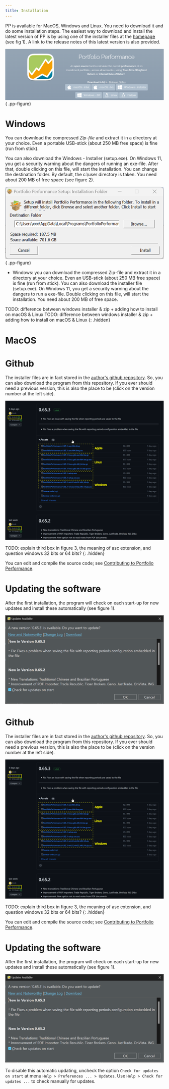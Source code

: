 ```yaml
---
title: Installation
---
```


PP is available for MacOS, Windows and Linux. You need to download it and do some installation steps. The easiest way to download and install the latest version of PP is by using one of the installer files at the [homepage](https://www.portfolio-performance.info/) (see fig 1). A link to the release notes of this latest version is also provided. 

![Fig 1: Homepage with download links for various packages (2023-09-03)](images/installation-download.png) { .pp-figure}

# Windows
You can download the compressed *Zip-file* and extract it in a directory at your choice. Even a portable USB-stick (about 250 MB free space) is fine (run from stick).

You can also download the Windows - Installer (setup.exe). On Windows 11, you get a security warning about the dangers of running an exe-file. After that, double clicking on this file, will start the installation. You can change the destination folder. By default, the c:\user directory is taken. You need about 200 MB of free space (see figure 2).

![Fig 2: Windows Installer dialog box.](images/installation-win-installer-path.png) { .pp-figure}

   + Windows: you can download the compressed Zip-file and extract it in a directory at your choice. Even an USB-stick (about 250 MB free space) is fine (run from stick). You can also download the installer file (setup.exe). On Windows 11, you get a security warning about the dangers to run a exe-file. Double clicking on this file, will start the installation. You need about 200 MB of free space.

TODO: difference between windows installer & zip + adding how to install on macOS & Linux
TODO: difference between windows installer & zip + adding how to install on macOS & Linux
{: .hidden} 

# MacOS


# Github   
The installer files are in fact stored in the [author's github repository](https://github.com/portfolio-performance/portfolio/releases). So, you can also download the program from this repository. If you ever should need a previous version, this is also the place to be (click on the version number at the left side).

![Fig 3: Github repository for downloading (previous) releases](images/installation-download-github.svg)

TODO: explain third box in figure 3, the meaning of asc extension, and question windows 32 bits or 64 bits?
{: .hidden}

You can edit and compile the source code; see [Contributing to Portfolio Performance](https://github.com/portfolio-performance/portfolio/blob/master/CONTRIBUTING.md#project-setup).

# Updating the software
After the first installation, the program will check on each start-up for new updates and install these automatically (see figure 1).

![Fig 1: Automatic updating with newer version](images/installation-update.png)

# Github   
The installer files are in fact stored in the [author's github repository](https://github.com/portfolio-performance/portfolio/releases). So, you can also download the program from this repository. If you ever should need a previous version, this is also the place to be (click on the version number at the left side).

![Fig 3: Github repository for downloading (previous) releases](images/installation-download-github.svg)

TODO: explain third box in figure 3, the meaning of asc extension, and question windows 32 bits or 64 bits?
{: .hidden}

You can edit and compile the source code; see [Contributing to Portfolio Performance](https://github.com/portfolio-performance/portfolio/blob/master/CONTRIBUTING.md#project-setup).

# Updating the software
After the first installation, the program will check on each start-up for new updates and install these automatically (see figure 1).

![Fig 1: Automatic updating with newer version](images/installation-update.png)

To disable this automatic updating, uncheck the option `Check for updates on start` at menu `Help > Preferences ... > Updates`. Use `Help > Check for updates ...` to check manually for updates.

